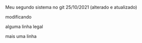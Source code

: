 Meu segundo sistema no git 25/10/2021 (alterado e atualizado)

modificando

alguma linha legal

mais uma linha
